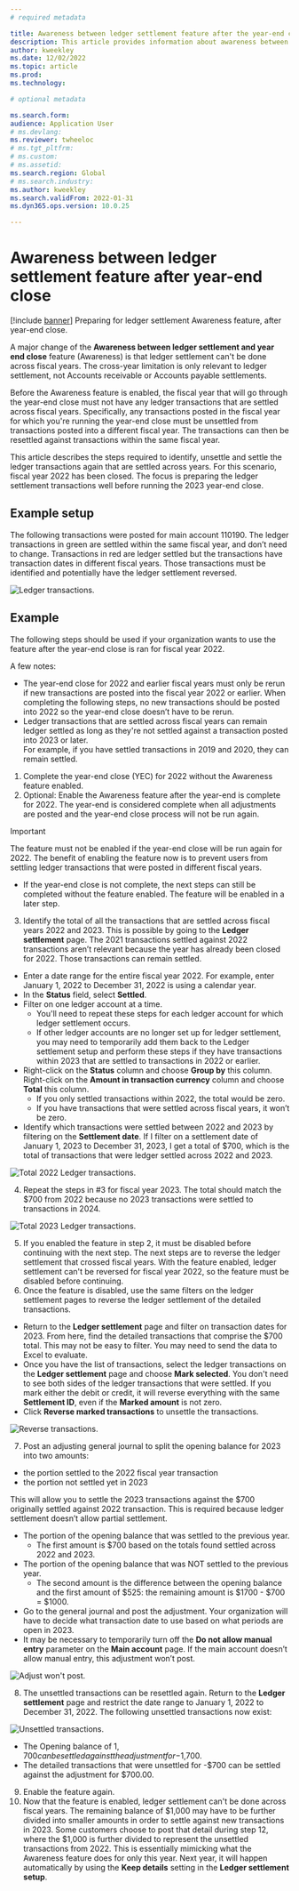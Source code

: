 ```yaml
---
# required metadata

title: Awareness between ledger settlement feature after the year-end close
description: This article provides information about awareness between ledger settlements feature after the General ledger year-end close.
author: kweekley
ms.date: 12/02/2022
ms.topic: article
ms.prod: 
ms.technology: 

# optional metadata

ms.search.form:  
audience: Application User
# ms.devlang: 
ms.reviewer: twheeloc
# ms.tgt_pltfrm: 
# ms.custom:
# ms.assetid:
ms.search.region: Global
# ms.search.industry: 
ms.author: kweekley
ms.search.validFrom: 2022-01-31
ms.dyn365.ops.version: 10.0.25

---
```

# Awareness between ledger settlement feature after year-end close

[!include [banner](../includes/banner.md)]
Preparing for ledger settlement Awareness feature, after year-end close.

A major change of the **Awareness between ledger settlement and year end close** feature (Awareness) is that ledger settlement can't be done across fiscal years. 
The cross-year limitation is only relevant to ledger settlement, not Accounts receivable or Accounts payable settlements. 

Before the Awareness feature is enabled, the fiscal year that will go through the year-end close must not have any ledger transactions that are settled across fiscal 
years. Specifically, any transactions posted in the fiscal year for which you're running the year-end close must be unsettled from transactions posted into a different fiscal year. The transactions can then be resettled against transactions within the same fiscal year. 

This article describes the steps required to identify, unsettle and settle the ledger transactions again that are settled across years. For this scenario, fiscal year 2022 has been closed. The focus is preparing the ledger settlement transactions well before running the 2023 year-end close. 

## Example setup

The following transactions were posted for main account 110190. The ledger transactions in green are settled within the same fiscal year, and don’t need to change. 
Transactions in red are ledger settled but the transactions have transaction dates in different fiscal years. Those transactions must be identified and potentially have
the ledger settlement reversed.  

![Ledger transactions.](./media/afterYEC1.png)

## Example 

The following steps should be used if your organization wants to use the feature after the year-end close is ran for fiscal year 2022. 

A few notes:
 - The year-end close for 2022 and earlier fiscal years must only be rerun if new transactions are posted into the fiscal year 2022 or earlier. When completing the 
following steps, no new transactions should be posted into 2022 so the year-end close doesn’t have to be rerun.
 - Ledger transactions that are settled across fiscal years can remain ledger settled as long as they're not settled against a transaction posted into 2023 or later.  
For example, if you have settled transactions in 2019 and 2020, they can remain settled.

1.	Complete the year-end close (YEC) for 2022 without the Awareness feature enabled. 
2.	Optional: Enable the Awareness feature after the year-end is complete for 2022. The year-end is considered complete when all adjustments are posted and the year-end
close process will not be run again. 

> [!IMPORTANT] 
> The feature must not be enabled if the year-end close will be run again for 2022. The benefit of enabling the feature now is to prevent users from settling ledger  transactions that were posted in different fiscal years.
 
-   If the year-end close is not complete, the next steps can still be completed without the feature enabled. The feature will be enabled in a later step.

3.	Identify the total of all the transactions that are settled across fiscal years 2022 and 2023. This is possible by going to the **Ledger settlement** page. The 2021 transactions settled against 2022 transactions aren’t relevant because the year has already been closed for 2022. Those transactions can remain settled.
-   Enter a date range for the entire fiscal year 2022. For example, enter January 1, 2022 to December 31, 2022 is using a calendar year.
-   In the **Status** field, select **Settled**. 
-   Filter on one ledger account at a time. 
    -   You'll need to repeat these steps for each ledger account for which ledger settlement occurs. 
    -   If other ledger accounts are no longer set up for ledger settlement, you may need to temporarily add them back to the Ledger settlement setup and perform these 
steps if they have transactions within 2023 that are settled to transactions in 2022 or earlier.
-   Right-click on the **Status** column and choose **Group by** this column. Right-click on the **Amount in transaction currency** column and choose **Total** this column. 
    -   If you only settled transactions within 2022, the total would be zero.  
    -   If you have transactions that were settled across fiscal years, it won’t be zero. 
-   Identify which transactions were settled between 2022 and 2023 by filtering on the **Settlement date**. If I filter on a settlement date of January 1, 2023 to December 31, 2023, I get a total of $700, which is the total of transactions that were ledger settled across 2022 and 2023.  

![Total 2022 Ledger transactions.](./media/afterYEC2.png)
 
4.	Repeat the steps in #3 for fiscal year 2023. The total should match the $700 from 2022 because no 2023 transactions were settled to transactions in 2024.

![Total 2023 Ledger transactions.](./media/afterYEC3.png)

 
5.	If you enabled the feature in step 2, it must be disabled before continuing with the next step. The next steps are to reverse the ledger settlement that crossed 
fiscal years. With the feature enabled, ledger settlement can't be reversed for fiscal year 2022, so the feature must be disabled before continuing.
6.	Once the feature is disabled, use the same filters on the ledger settlement pages to reverse the ledger settlement of the detailed transactions.  
-   Return to the **Ledger settlement** page and filter on transaction dates for 2023. From here, find the detailed transactions that comprise the $700 total. This may not be easy to filter. You may need to send the data to Excel to evaluate.  
-   Once you have the list of transactions, select the ledger transactions on the **Ledger settlement** page and choose **Mark selected**. You don't need to see both sides of the ledger transactions that were settled. If you mark either the debit or credit, it will reverse everything with the same **Settlement ID**, even if the **Marked amount** is not zero.
-   Click **Reverse marked transactions** to unsettle the transactions. 
 
![Reverse transactions.](./media/afterYEC4.png)

7.	Post an adjusting general journal to split the opening balance for 2023 into two amounts: 
 - the portion settled to the 2022 fiscal year transaction 
 - the portion not settled yet in 2023 

This will allow you to settle the 2023 transactions against the $700 originally settled against 2022 transaction. This is required because ledger settlement doesn’t allow partial settlement. 
-   The portion of the opening balance that was settled to the previous year.
    -   The first amount is $700 based on the totals found settled across 2022 and 2023.
-   The portion of the opening balance that was NOT settled to the previous year. 
    -   The second amount is the difference between the opening balance and the first amount of $525: the remaining amount is $1700 - $700 = $1000.  
-   Go to the general journal and post the adjustment. Your organization will have to decide what transaction date to use based on what periods are open in 2023. 
-   It may be necessary to temporarily turn off the **Do not allow manual entry** parameter on the **Main account** page. If the main account doesn’t allow manual entry, this adjustment won’t post.
 
![Adjust won't post.](./media/afterYEC5.png)

8.	The unsettled transactions can be resettled again. Return to the **Ledger settlement** page and restrict the date range to January 1, 2022 to December 31, 2022. The following unsettled transactions now exist:
 
![Unsettled transactions.](./media/afterYEC6.png)
 
-   The Opening balance of $1,700 can be settled against the adjustment for -$1,700. 
-   The detailed transactions that were unsettled for -$700 can be settled against the adjustment for $700.00.  
9.	Enable the feature again. 
10.	Now that the feature is enabled, ledger settlement can't be done across fiscal years. The remaining balance of $1,000 may have to be further divided into smaller 
amounts in order to settle against new transactions in 2023. Some customers choose to post that detail during step 12, where the $1,000 is further divided to represent
the unsettled transactions from 2022. This is essentially mimicking what the Awareness feature does for only this year. Next year, it will happen automatically by 
using the **Keep details** setting in the **Ledger settlement setup**. 



